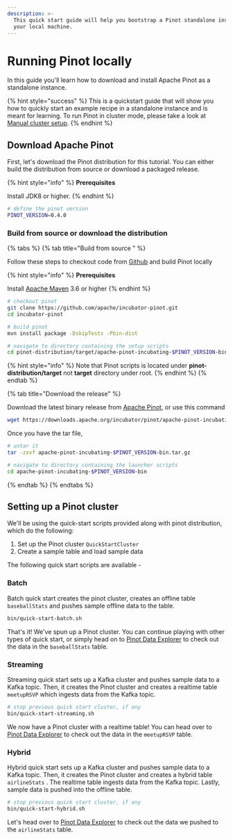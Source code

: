 ```yaml
---
description: >-
  This quick start guide will help you bootstrap a Pinot standalone instance on
  your local machine.
---
```


# Running Pinot locally

In this guide you'll learn how to download and install Apache Pinot as a standalone instance.

{% hint style="success" %}
This is a quickstart guide that will show you how to quickly start an example recipe in a standalone instance and is meant for learning. To run Pinot in cluster mode, please take a look at [Manual cluster setup](advanced-pinot-setup.md).
{% endhint %}

## Download Apache Pinot

First, let's download the Pinot distribution for this tutorial. You can either build the distribution from source or download a packaged release.

{% hint style="info" %}
 **Prerequisites** 

Install JDK8 or higher.
{% endhint %}

```bash
# define the pinot version 
PINOT_VERSION=0.4.0
```

### Build from source or download the distribution

{% tabs %}
{% tab title="Build from source " %}


Follow these steps to checkout code from [Github](https://github.com/apache/incubator-pinot) and build Pinot locally

{% hint style="info" %}
 **Prerequisites** 

Install [Apache Maven](https://maven.apache.org/install.html) 3.6 or higher
{% endhint %}

```bash
# checkout pinot
git clone https://github.com/apache/incubator-pinot.git
cd incubator-pinot

# build pinot
mvn install package -DskipTests -Pbin-dist

# navigate to directory containing the setup scripts
cd pinot-distribution/target/apache-pinot-incubating-$PINOT_VERSION-bin/apache-pinot-incubating-$PINOT_VERSION-bin
```

{% hint style="info" %}
Note that Pinot scripts is located under **pinot-distribution/target** not **target** directory under root.
{% endhint %}
{% endtab %}

{% tab title="Download the release" %}


Download the latest binary release from [Apache Pinot](https://pinot.apache.org/download/), or use this command 

```bash
wget https://downloads.apache.org/incubator/pinot/apache-pinot-incubating-$PINOT_VERSION/apache-pinot-incubating-$PINOT_VERSION-bin.tar.gz
```

Once you have the tar file,

```bash
# untar it
tar -zxvf apache-pinot-incubating-$PINOT_VERSION-bin.tar.gz

# navigate to directory containing the launcher scripts
cd apache-pinot-incubating-$PINOT_VERSION-bin
```
{% endtab %}
{% endtabs %}

## Setting up a Pinot cluster

We'll be using the quick-start scripts provided along with pinot distribution, which do the following:

1. Set up the Pinot cluster `QuickStartCluster`
2. Create a sample table and load sample data

The following quick start scripts are available -

### Batch

Batch quick start creates the pinot cluster, creates an offline table `baseballStats` and pushes sample offline data to the table.

```bash
bin/quick-start-batch.sh
```

That's it! We've spun up a Pinot cluster. You can continue playing with other types of quick start, or simply head on to [Pinot Data Explorer](../features/exploring-pinot.md) to check out the data in the `baseballStats` table.

### Streaming

Streaming quick start sets up a Kafka cluster and pushes sample data to a Kafka topic. Then, it creates the Pinot cluster and creates a realtime table `meetupRSVP` which ingests data from the Kafka topic.

```bash
# stop previous quick start cluster, if any
bin/quick-start-streaming.sh
```

We now have a Pinot cluster with a realtime table! You can head over to  [Pinot Data Explorer](../features/exploring-pinot.md) to check out the data in the `meetupRSVP` table.

### Hybrid

Hybrid quick start sets up a Kafka cluster and pushes sample data to a Kafka topic. Then, it creates the Pinot cluster and creates a hybrid table `airlineStats` . The realtime table ingests data from the Kafka topic. Lastly, sample data is pushed into the offline table.

```bash
# stop previous quick start cluster, if any
bin/quick-start-hybrid.sh
```

Let's head over to [Pinot Data Explorer](../features/exploring-pinot.md) to check out the data we pushed to the `airlineStats` table.

